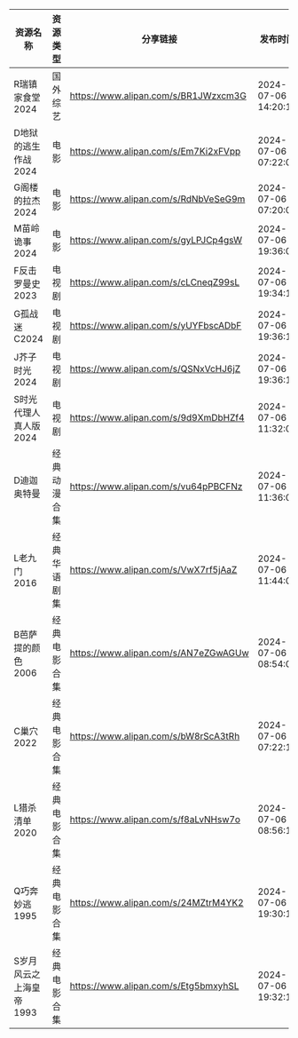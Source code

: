 | 资源名称           | 资源类型   | 分享链接                                 | 发布时间                |
| -------------- | ------ | ------------------------------------ | ------------------- |
| R瑞镇家食堂2024     | 国外综艺   | https://www.alipan.com/s/BR1JWzxcm3G | 2024-07-06 14:20:10 |
| D地狱的逃生作战2024   | 电影     | https://www.alipan.com/s/Em7Ki2xFVpp | 2024-07-06 07:22:07 |
| G阁楼的拉杰2024     | 电影     | https://www.alipan.com/s/RdNbVeSeG9m | 2024-07-06 07:20:07 |
| M苗岭诡事2024      | 电影     | https://www.alipan.com/s/gyLPJCp4gsW | 2024-07-06 19:36:09 |
| F反击罗曼史2023     | 电视剧    | https://www.alipan.com/s/cLCneqZ99sL | 2024-07-06 19:34:18 |
| G孤战迷C2024      | 电视剧    | https://www.alipan.com/s/yUYFbscADbF | 2024-07-06 19:36:13 |
| J芥子时光2024      | 电视剧    | https://www.alipan.com/s/QSNxVcHJ6jZ | 2024-07-06 19:36:11 |
| S时光代理人真人版2024  | 电视剧    | https://www.alipan.com/s/9d9XmDbHZf4 | 2024-07-06 11:32:08 |
| D迪迦奥特曼         | 经典动漫合集 | https://www.alipan.com/s/vu64pPBCFNz | 2024-07-06 11:36:08 |
| L老九门2016       | 经典华语剧集 | https://www.alipan.com/s/VwX7rf5jAaZ | 2024-07-06 11:44:08 |
| B芭萨提的颜色2006    | 经典电影合集 | https://www.alipan.com/s/AN7eZGwAGUw | 2024-07-06 08:54:08 |
| C巢穴2022        | 经典电影合集 | https://www.alipan.com/s/bW8rScA3tRh | 2024-07-06 07:22:10 |
| L猎杀清单2020      | 经典电影合集 | https://www.alipan.com/s/f8aLvNHsw7o | 2024-07-06 08:56:12 |
| Q巧奔妙逃1995      | 经典电影合集 | https://www.alipan.com/s/24MZtrM4YK2 | 2024-07-06 19:30:19 |
| S岁月风云之上海皇帝1993 | 经典电影合集 | https://www.alipan.com/s/Etg5bmxyhSL | 2024-07-06 19:32:18 |
